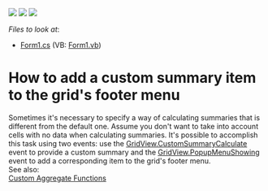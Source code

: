 <!-- default badges list -->
![](https://img.shields.io/endpoint?url=https://codecentral.devexpress.com/api/v1/VersionRange/128625166/13.1.4%2B)
[![](https://img.shields.io/badge/Open_in_DevExpress_Support_Center-FF7200?style=flat-square&logo=DevExpress&logoColor=white)](https://supportcenter.devexpress.com/ticket/details/E496)
[![](https://img.shields.io/badge/📖_How_to_use_DevExpress_Examples-e9f6fc?style=flat-square)](https://docs.devexpress.com/GeneralInformation/403183)
<!-- default badges end -->
<!-- default file list -->
*Files to look at*:

* [Form1.cs](./CS/Form1.cs) (VB: [Form1.vb](./VB/Form1.vb))
<!-- default file list end -->
# How to add a custom summary item to the grid's footer menu


<p>Sometimes it's necessary to specify a way of calculating summaries that is different from the default one. Assume you don't want to take into account cells with no data when calculating summaries. It's possible to accomplish this task using two events: use the <a href="http://documentation.devexpress.com/#WindowsForms/DevExpressXtraGridViewsGridGridView_CustomSummaryCalculatetopic"><u>GridView.CustomSummaryCalculate</u></a> event to provide a custom summary and the  <a href="https://docs.devexpress.com/WindowsForms/DevExpress.XtraGrid.Views.Grid.GridView.PopupMenuShowing"><u>GridView.PopupMenuShowing</u></a><u> </u>event to add a corresponding item to the grid's footer menu.<br />
See also:<br />
<a href="http://documentation.devexpress.com/#WindowsForms/CustomDocument701"><u>Custom Aggregate Functions</u></a></p>

<br/>


